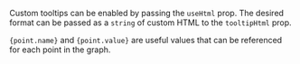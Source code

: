 Custom tooltips can be enabled by passing the `useHtml` prop. The desired format can be passed as a `string` of custom HTML to the `tooltipHtml` prop.

`{point.name}` and `{point.value}` are useful values that can be referenced for each point in the graph.
